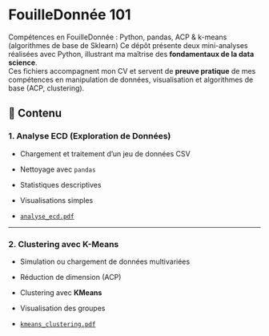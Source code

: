 # FouilleDonnée 101
Compétences en FouilleDonnée : Python, pandas, ACP &amp; k-means (algorithmes de base de Sklearn)
Ce dépôt présente deux mini-analyses réalisées avec Python, illustrant ma maîtrise des **fondamentaux de la data science**.  
Ces fichiers accompagnent mon CV et servent de **preuve pratique** de mes compétences en manipulation de données, visualisation et algorithmes de base (ACP, clustering).

## 🧾 Contenu

### 1. Analyse ECD (Exploration de Données)

- Chargement et traitement d’un jeu de données CSV
- Nettoyage avec `pandas`
- Statistiques descriptives
- Visualisations simples

- [`analyse_ecd.pdf`](analyse_ecd.pdf)

---

### 2. Clustering avec K-Means

- Simulation ou chargement de données multivariées
- Réduction de dimension (ACP)
- Clustering avec **KMeans**
- Visualisation des groupes

- [`kmeans_clustering.pdf`](kmeans_clustering.pdf)
